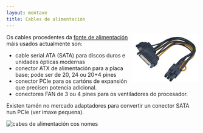 ```yaml
---
layout: montaxe
title: Cables de alimentación
---
```



<img style="float: right;" alt="Cables de alimentación" height="128px"  src="/imaxes/satapcie.jpg">

Os cables procedentes da [fonte de alimentación]({{site.url}}/montaxe/40alimentar) máis usados actualmente son:

* cable serial ATA (SATA) para discos duros e unidades ópticas modernas
* conector ATX de alimentación para a placa base; pode ser de 20, 24 ou 20+4 pines
* conector PCIe para os cartóns de expansión que precisen potencia adicional.
* conectores FAN de 3 ou 4 pines para os ventiladores do procesador.

Existen  tamén no mercado adaptadores para convertir un conector SATA nun PCIe (ver imaxe pequena).


![cabes de alimentación cos nomes]({{site.url}}/imaxes/cablealimentar.gif)

